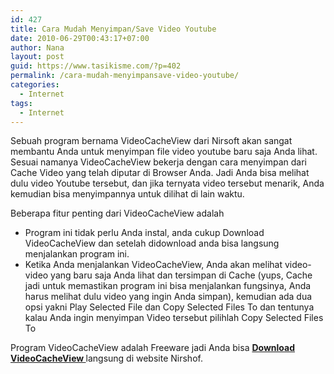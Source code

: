 ```yaml
---
id: 427
title: Cara Mudah Menyimpan/Save Video Youtube
date: 2010-06-29T00:43:17+07:00
author: Nana
layout: post
guid: https://www.tasikisme.com/?p=402
permalink: /cara-mudah-menyimpansave-video-youtube/
categories:
  - Internet
tags:
  - Internet
---
```

Sebuah program bernama VideoCacheView dari Nirsoft akan sangat membantu Anda untuk menyimpan file video youtube baru saja Anda lihat. Sesuai namanya VideoCacheView bekerja dengan cara menyimpan dari Cache Video yang telah diputar di Browser Anda. Jadi Anda bisa melihat dulu video Youtube tersebut, dan jika ternyata video tersebut menarik, Anda kemudian bisa menyimpannya untuk dilihat di lain waktu.

Beberapa fitur penting dari VideoCacheView adalah

  * Program ini tidak perlu Anda instal, anda cukup Download VideoCacheView dan setelah didownload anda bisa langsung menjalankan program ini.
  * Ketika Anda menjalankan VideoCacheView, Anda akan melihat video-video yang baru saja Anda lihat dan tersimpan di Cache (yups, Cache jadi untuk memastikan program ini bisa menjalankan fungsinya, Anda harus melihat dulu video yang ingin Anda simpan), kemudian ada dua opsi yakni Play Selected File dan Copy Selected Files To dan tentunya kalau Anda ingin menyimpan Video tersebut pilihlah Copy Selected Files To

Program VideoCacheView adalah Freeware jadi Anda bisa <a href="https://www.nirsoft.net/utils/video_cache_view.html" target="_blank" title="Download VideoWebCache" rel="nofollow noopener"><strong>Download VideoCacheView </strong></a>langsung di website Nirshof.